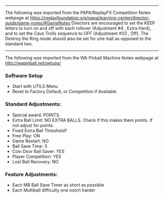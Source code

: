 ***
The following was imported from the PAPA/ReplayFX Competition Notes webpage at https://replayfoundation.org/papa/learning-center/director-guide/game-notes/#GameNotes
 Directors are encouraged to set the KEEP letters to turn on and off with each rollover (Adjustment #4 , Extra Hard), and to set the Cave Trolls sequence to OFF (Adjustment #33 , Off). The Destroy the Ring mode should also be set for one-ball as opposed to the standard two. 
***
The following was imported from the WA Pinball Machine Notes webpage at http://wapinball.net/setups/
### Software Setup
-   Start with UTILS Menu
-   Reset to Factory Default, or Competition if Available.
### Standard Adjustments:
-   Special award: POINTS.
-   Extra Ball Limit: NO EXTRA BALLS. Check if this makes them points. If not adjust for points.
-   Fixed Extra Ball Threshold?
-   Free Play: ON
-   Game Restart: NO
-   Ball Save Time: 3
-   Coin Door Ball Saver: YES
-   Player Competition: YES
-   Lost Ball Recovery: NO
### Feature Adjustments:
-   Each MB Ball Save Timer as short as possible
-   Each Multiball difficulty one notch harder
